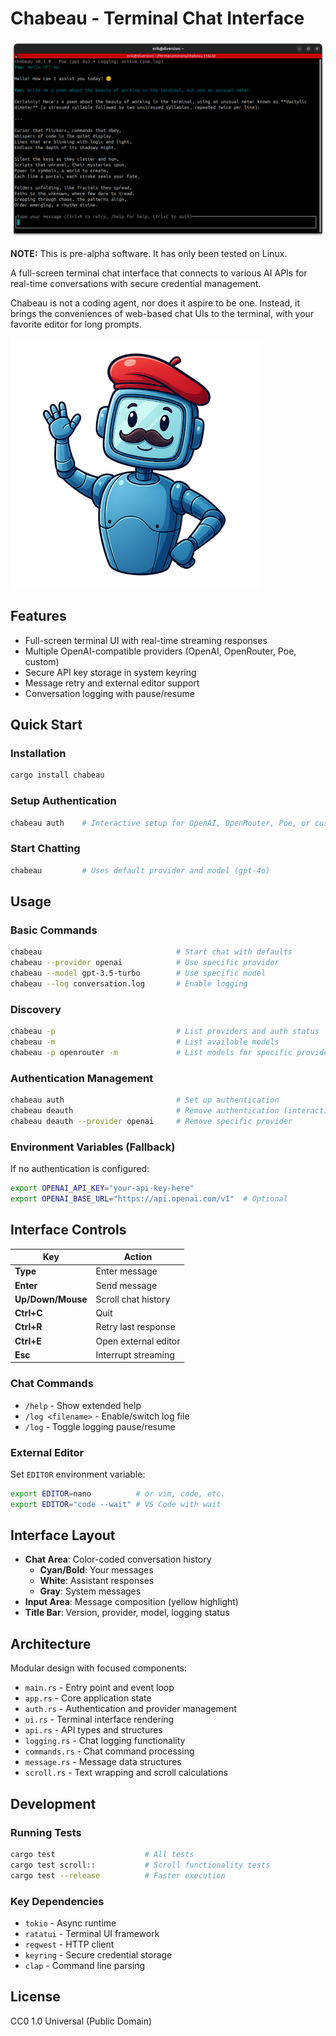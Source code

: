 # Chabeau - Terminal Chat Interface

![Screenshot of the terminal interface](screenshot.png)

**NOTE:** This is pre-alpha software. It has only been tested on Linux.

A full-screen terminal chat interface that connects to various AI APIs for real-time conversations with secure credential management.

Chabeau is not a coding agent, nor does it aspire to be one. Instead, it brings the conveniences of web-based chat UIs to the terminal, with your favorite editor for long prompts.

![Our friendly mascot](chabeau-mascot-small.png)

## Features

- Full-screen terminal UI with real-time streaming responses
- Multiple OpenAI-compatible providers (OpenAI, OpenRouter, Poe, custom)
- Secure API key storage in system keyring
- Message retry and external editor support
- Conversation logging with pause/resume

## Quick Start

### Installation
```bash
cargo install chabeau
```

### Setup Authentication
```bash
chabeau auth    # Interactive setup for OpenAI, OpenRouter, Poe, or custom providers
```

### Start Chatting
```bash
chabeau         # Uses default provider and model (gpt-4o)
```

## Usage

### Basic Commands
```bash
chabeau                              # Start chat with defaults
chabeau --provider openai            # Use specific provider
chabeau --model gpt-3.5-turbo        # Use specific model
chabeau --log conversation.log       # Enable logging
```

### Discovery
```bash
chabeau -p                           # List providers and auth status
chabeau -m                           # List available models
chabeau -p openrouter -m             # List models for specific provider
```

### Authentication Management
```bash
chabeau auth                         # Set up authentication
chabeau deauth                       # Remove authentication (interactive)
chabeau deauth --provider openai     # Remove specific provider
```

### Environment Variables (Fallback)
If no authentication is configured:
```bash
export OPENAI_API_KEY="your-api-key-here"
export OPENAI_BASE_URL="https://api.openai.com/v1"  # Optional
```

## Interface Controls

| Key | Action |
|-----|--------|
| **Type** | Enter message |
| **Enter** | Send message |
| **Up/Down/Mouse** | Scroll chat history |
| **Ctrl+C** | Quit |
| **Ctrl+R** | Retry last response |
| **Ctrl+E** | Open external editor |
| **Esc** | Interrupt streaming |

### Chat Commands
- `/help` - Show extended help
- `/log <filename>` - Enable/switch log file
- `/log` - Toggle logging pause/resume

### External Editor
Set `EDITOR` environment variable:
```bash
export EDITOR=nano          # or vim, code, etc.
export EDITOR="code --wait" # VS Code with wait
```

## Interface Layout

- **Chat Area**: Color-coded conversation history
  - **Cyan/Bold**: Your messages
  - **White**: Assistant responses
  - **Gray**: System messages
- **Input Area**: Message composition (yellow highlight)
- **Title Bar**: Version, provider, model, logging status

## Architecture

Modular design with focused components:

- `main.rs` - Entry point and event loop
- `app.rs` - Core application state
- `auth.rs` - Authentication and provider management
- `ui.rs` - Terminal interface rendering
- `api.rs` - API types and structures
- `logging.rs` - Chat logging functionality
- `commands.rs` - Chat command processing
- `message.rs` - Message data structures
- `scroll.rs` - Text wrapping and scroll calculations

## Development

### Running Tests
```bash
cargo test                    # All tests
cargo test scroll::           # Scroll functionality tests
cargo test --release          # Faster execution
```

### Key Dependencies
- `tokio` - Async runtime
- `ratatui` - Terminal UI framework
- `reqwest` - HTTP client
- `keyring` - Secure credential storage
- `clap` - Command line parsing

## License

CC0 1.0 Universal (Public Domain)
